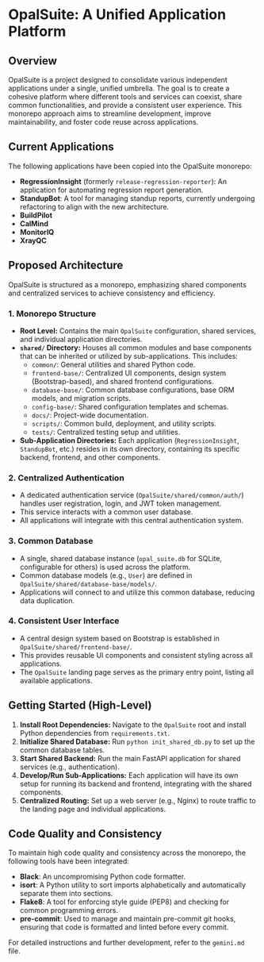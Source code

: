 # OpalSuite: A Unified Application Platform

## Overview

OpalSuite is a project designed to consolidate various independent applications under a single, unified umbrella. The goal is to create a cohesive platform where different tools and services can coexist, share common functionalities, and provide a consistent user experience. This monorepo approach aims to streamline development, improve maintainability, and foster code reuse across applications.

## Current Applications

The following applications have been copied into the OpalSuite monorepo:

*   **RegressionInsight** (formerly `release-regression-reporter`): An application for automating regression report generation.
*   **StandupBot**: A tool for managing standup reports, currently undergoing refactoring to align with the new architecture.
*   **BuildPilot**
*   **CalMind**
*   **MonitorIQ**
*   **XrayQC**

## Proposed Architecture

OpalSuite is structured as a monorepo, emphasizing shared components and centralized services to achieve consistency and efficiency.

### 1. Monorepo Structure

*   **Root Level:** Contains the main `OpalSuite` configuration, shared services, and individual application directories.
*   **`shared/` Directory:** Houses all common modules and base components that can be inherited or utilized by sub-applications. This includes:
    *   `common/`: General utilities and shared Python code.
    *   `frontend-base/`: Centralized UI components, design system (Bootstrap-based), and shared frontend configurations.
    *   `database-base/`: Common database configurations, base ORM models, and migration scripts.
    *   `config-base/`: Shared configuration templates and schemas.
    *   `docs/`: Project-wide documentation.
    *   `scripts/`: Common build, deployment, and utility scripts.
    *   `tests/`: Centralized testing setup and utilities.
*   **Sub-Application Directories:** Each application (`RegressionInsight`, `StandupBot`, etc.) resides in its own directory, containing its specific backend, frontend, and other components.

### 2. Centralized Authentication

*   A dedicated authentication service (`OpalSuite/shared/common/auth/`) handles user registration, login, and JWT token management.
*   This service interacts with a common user database.
*   All applications will integrate with this central authentication system.

### 3. Common Database

*   A single, shared database instance (`opal_suite.db` for SQLite, configurable for others) is used across the platform.
*   Common database models (e.g., `User`) are defined in `OpalSuite/shared/database-base/models/`.
*   Applications will connect to and utilize this common database, reducing data duplication.

### 4. Consistent User Interface

*   A central design system based on Bootstrap is established in `OpalSuite/shared/frontend-base/`.
*   This provides reusable UI components and consistent styling across all applications.
*   The `OpalSuite` landing page serves as the primary entry point, listing all available applications.

## Getting Started (High-Level)

1.  **Install Root Dependencies:** Navigate to the `OpalSuite` root and install Python dependencies from `requirements.txt`.
2.  **Initialize Shared Database:** Run `python init_shared_db.py` to set up the common database tables.
3.  **Start Shared Backend:** Run the main FastAPI application for shared services (e.g., authentication).
4.  **Develop/Run Sub-Applications:** Each application will have its own setup for running its backend and frontend, integrating with the shared components.
5.  **Centralized Routing:** Set up a web server (e.g., Nginx) to route traffic to the landing page and individual applications.

## Code Quality and Consistency

To maintain high code quality and consistency across the monorepo, the following tools have been integrated:

*   **Black**: An uncompromising Python code formatter.
*   **isort**: A Python utility to sort imports alphabetically and automatically separate them into sections.
*   **Flake8**: A tool for enforcing style guide (PEP8) and checking for common programming errors.
*   **pre-commit**: Used to manage and maintain pre-commit git hooks, ensuring that code is formatted and linted before every commit.

For detailed instructions and further development, refer to the `gemini.md` file.
